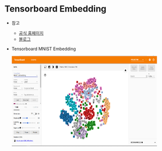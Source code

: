 # **Tensorboard Embedding**

* 참고
    * [공식 홈페이지](https://www.tensorflow.org/guide/embedding)
    * [블로그](http://www.pinchofintelligence.com/simple-introduction-to-tensorboard-embedding-visualisation/)

* Tensorboard MNIST Embedding

    <img src="tensor.png" height = "300px" width="600px"/> 
